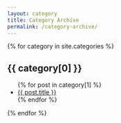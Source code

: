 ```yaml
---
layout: category
title: Category Archive
permalink: /category-archive/
---
```


{% for category in site.categories %}

  <h2>{{ category[0] }}</h2>
  <ul>
    {% for post in category[1] %}
      <li><a href="{{ post.url }}">{{ post.title }}</a></li>
    {% endfor %}
  </ul>
{% endfor %}
